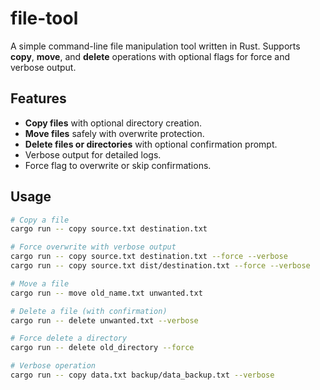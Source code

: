 # file-tool

A simple command-line file manipulation tool written in Rust.
Supports **copy**, **move**, and **delete** operations with optional flags for force and verbose output.

## Features
- **Copy files** with optional directory creation.
- **Move files** safely with overwrite protection.
- **Delete files or directories** with optional confirmation prompt.
- Verbose output for detailed logs.
- Force flag to overwrite or skip confirmations.

## Usage

```sh
# Copy a file
cargo run -- copy source.txt destination.txt

# Force overwrite with verbose output
cargo run -- copy source.txt destination.txt --force --verbose
cargo run -- copy source.txt dist/destination.txt --force --verbose

# Move a file
cargo run -- move old_name.txt unwanted.txt

# Delete a file (with confirmation)
cargo run -- delete unwanted.txt --verbose

# Force delete a directory
cargo run -- delete old_directory --force

# Verbose operation
cargo run -- copy data.txt backup/data_backup.txt --verbose
```